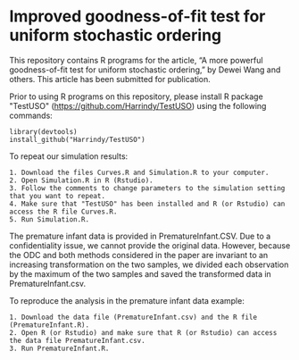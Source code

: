 # Improved goodness-of-fit test for uniform stochastic ordering
This repository contains R programs for the article, “A more powerful goodness-of-fit test for uniform stochastic ordering,” by Dewei Wang and others. This article has been submitted for publication.

Prior to using R programs on this repository, please install R package "TestUSO" (https://github.com/Harrindy/TestUSO) using the following commands:

    library(devtools)
    install_github("Harrindy/TestUSO")

To repeat our simulation results: 
    
    1. Download the files Curves.R and Simulation.R to your computer. 
    2. Open Simulation.R in R (Rstudio). 
    3. Follow the comments to change parameters to the simulation setting that you want to repeat. 
    4. Make sure that "TestUSO" has been installed and R (or Rstudio) can access the R file Curves.R.
    5. Run Simulation.R. 


The premature infant data is provided in PrematureInfant.CSV. Due to a confidentiality issue, we cannot provide the original data. However, because the ODC and both methods considered in the paper are invariant to an increasing transformation on the two samples, we divided each observation by the maximum of the two samples and saved the transformed data in PrematureInfant.csv. 

To reproduce the analysis in the premature infant data example: 

    1. Download the data file (PrematureInfant.csv) and the R file (PrematureInfant.R).  
    2. Open R (or Rstudio) and make sure that R (or Rstudio) can access the data file PrematureInfant.csv.
    3. Run PrematureInfant.R. 
